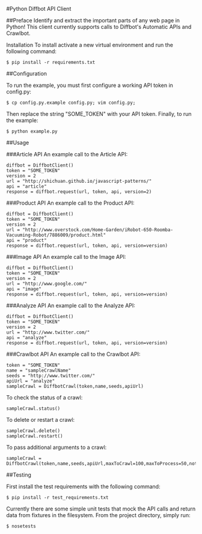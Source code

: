 #Python Diffbot API Client


##Preface
Identify and extract the important parts of any web page in Python!  This client currently supports calls to Diffbot's Automatic APIs and Crawlbot.


Installation
To install activate a new virtual environment and run the following command:

    $ pip install -r requirements.txt

##Configuration

To run the example, you must first configure a working API token in config.py:

    $ cp config.py.example config.py; vim config.py;

Then replace the string "SOME_TOKEN" with your API token.  Finally, to run the example:

    $ python example.py

##Usage

###Article API
An example call to the Article API:

```
diffbot = DiffbotClient()
token = "SOME_TOKEN"
version = 2
url = "http://shichuan.github.io/javascript-patterns/"
api = "article"
response = diffbot.request(url, token, api, version=2)
```

###Product API
An example call to the Product API:

```
diffbot = DiffbotClient()
token = "SOME_TOKEN"
version = 2
url = "http://www.overstock.com/Home-Garden/iRobot-650-Roomba-Vacuuming-Robot/7886009/product.html"
api = "product"
response = diffbot.request(url, token, api, version=version)
```

###Image API
An example call to the Image API:

```
diffbot = DiffbotClient()
token = "SOME_TOKEN"
version = 2
url = "http://www.google.com/"
api = "image"
response = diffbot.request(url, token, api, version=version)
```

###Analyze API
An example call to the Analyze API:

```
diffbot = DiffbotClient()
token = "SOME_TOKEN"
version = 2
url = "http://www.twitter.com/"
api = "analyze"
response = diffbot.request(url, token, api, version=version)
```

###Crawlbot API
An example call to the Crawlbot API:

```
token = "SOME_TOKEN"
name = "sampleCrawlName"
seeds = "http://www.twitter.com/"
apiUrl = "analyze"
sampleCrawl = DiffbotCrawl(token,name,seeds,apiUrl)
```

To check the status of a crawl:

```
sampleCrawl.status()
```

To delete or restart a crawl:

```
sampleCrawl.delete()
sampleCrawl.restart()
```

To pass additional arguments to a crawl:

```
sampleCrawl = DiffbotCrawl(token,name,seeds,apiUrl,maxToCrawl=100,maxToProcess=50,notifyEmail="support@diffbot.com")
```

##Testing

First install the test requirements with the following command:

    $ pip install -r test_requirements.txt

Currently there are some simple unit tests that mock the API calls and return data from fixtures in the filesystem.  From the project directory, simply run:

    $ nosetests